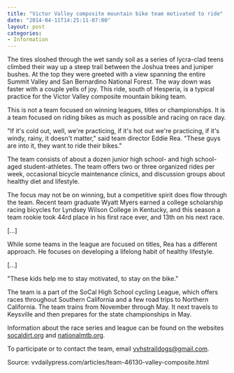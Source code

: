 ```yaml
---
title: "Victor Valley composite mountain bike team motivated to ride"
date: "2014-04-11T14:25:11-07:00"
layout: post
categories:
- Information
---
```


The tires sloshed through the wet sandy soil as a series of lycra-clad teens climbed their way up a steep trail between the Joshua trees and juniper bushes. At the top they were greeted with a view spanning the entire Summit Valley and San Bernardino National Forest. The way down was faster with a couple yells of joy. This ride, south of Hesperia, is a typical practice for the Victor Valley composite mountain biking team.

This is not a team focused on winning leagues, titles or championships. It is a team focused on riding bikes as much as possible and racing on race day.

"If it's cold out, well, we're practicing, if it's hot out we're practicing, if it's windy, rainy, it doesn't matter," said team director Eddie Rea. "These guys are into it, they want to ride their bikes."

The team consists of about a dozen junior high school- and high school-aged student-athletes. The team offers two or three organized rides per week, occasional bicycle maintenance clinics, and discussion groups about healthy diet and lifestyle.

The focus may not be on winning, but a competitive spirit does flow through the team. Recent team graduate Wyatt Myers earned a college scholarship racing bicycles for Lyndsey Wilson College in Kentucky, and this season a team rookie took 44rd place in his first race ever, and 13th on his next race.

\[...\]

While some teams in the league are focused on titles, Rea has a different approach. He focuses on developing a lifelong habit of healthy lifestyle.

\[...\]

"These kids help me to stay motivated, to stay on the bike."

The team is a part of the SoCal High School cycling League, which offers races throughout Southern California and a few road trips to Northern California. The team trains from November through May. It next travels to Keysville and then prepares for the state championships in May.

Information about the race series and league can be found on the websites [socaldirt.org](https://socaldirt.org/) and [nationalmtb.org](https://www.nationalmtb.org/).

To participate or to contact the team, email vvhstraildogs@gmail.com.

Source: vvdailypress.com/articles/team-46130-valley-composite.html